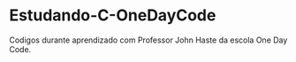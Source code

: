 # Estudando-C-OneDayCode
 Codigos durante aprendizado com Professor John Haste da escola One Day Code.
